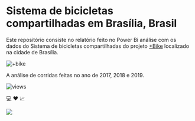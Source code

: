 # Sistema de bicicletas compartilhadas em Brasília, Brasil

 Este repositório consiste no relatório feito no Power Bi análise com os dados do Sistema de bicicletas compartilhadas do projeto [+Bike](http://maisbikecompartilhada.com.br/) localizado na cidade de Brasília.
 
 ![+bike](https://github.com/anacarolinatvres/bike-sharing-brasiliabr/blob/master/image/bikes.jpeg)

A análise de corridas feitas no ano de 2017, 2018 e 2019. 

![views](https://github.com/anacarolinatvres/bike-sharing-brasiliabr/blob/master/image/views.png)

:computer: :heart: :chart_with_upwards_trend:

![](https://github.com/anacarolinatvres/bike-sharing-brasiliabr/blob/master/gif/bikebrasiliasharing.gif)
